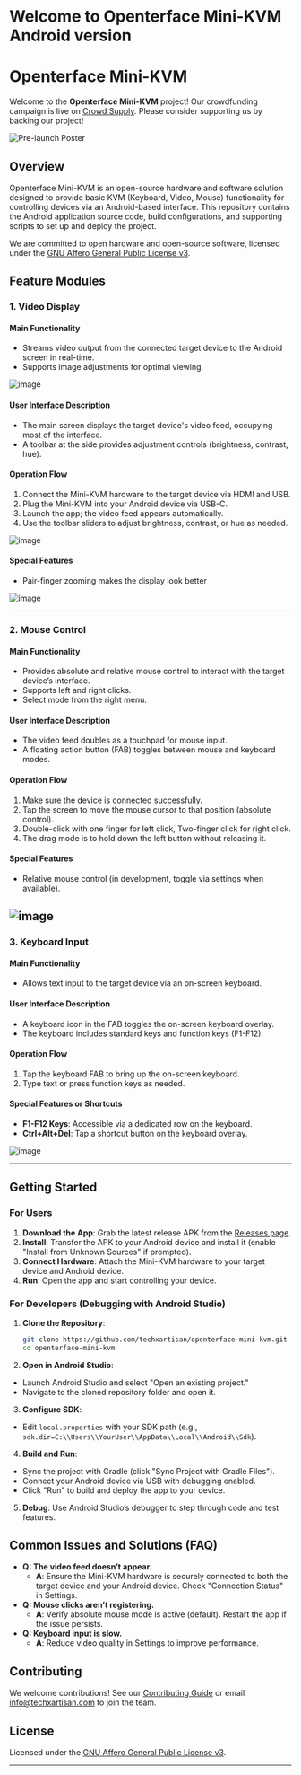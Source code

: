 # Welcome to Openterface Mini-KVM Android version

# Openterface Mini-KVM

Welcome to the **Openterface Mini-KVM** project! Our crowdfunding campaign is live on [Crowd Supply](https://www.crowdsupply.com/techxartisan/openterface-mini-kvm). Please consider supporting us by backing our project!

![Pre-launch Poster](https://pbs.twimg.com/media/GInpcabbYAAsP9J?format=jpg&name=medium)

## Overview

Openterface Mini-KVM is an open-source hardware and software solution designed to provide basic KVM (Keyboard, Video, Mouse) functionality for controlling devices via an Android-based interface. This repository contains the Android application source code, build configurations, and supporting scripts to set up and deploy the project.

We are committed to open hardware and open-source software, licensed under the [GNU Affero General Public License v3](LICENSE).
## Feature Modules

### 1. Video Display
#### Main Functionality
- Streams video output from the connected target device to the Android screen in real-time.
- Supports image adjustments for optimal viewing.

![image](image/Screenshot_2025-04-01-16-39-33-295_com.openterface.AOS.jpg)

#### User Interface Description
- The main screen displays the target device's video feed, occupying most of the interface.
- A toolbar at the side provides adjustment controls (brightness, contrast, hue).

#### Operation Flow
1. Connect the Mini-KVM hardware to the target device via HDMI and USB.
2. Plug the Mini-KVM into your Android device via USB-C.
3. Launch the app; the video feed appears automatically.
4. Use the toolbar sliders to adjust brightness, contrast, or hue as needed.

![image](image/Screenshot_2025-04-01-16-39-28-034_com.openterface.AOS.jpg)

#### Special Features
- Pair-finger zooming makes the display look better

![image](image/Screenshot_2025-04-01-16-40-05-505_com.openterface.AOS.jpg)

---

### 2. Mouse Control
#### Main Functionality
- Provides absolute and relative mouse control to interact with the target device’s interface.
- Supports left and right clicks.
- Select mode from the right menu.

#### User Interface Description
- The video feed doubles as a touchpad for mouse input.
- A floating action button (FAB) toggles between mouse and keyboard modes.

#### Operation Flow
1. Make sure the device is connected successfully.
2. Tap the screen to move the mouse cursor to that position (absolute control).
3. Double-click with one finger for left click, Two-finger click for right click.
4. The drag mode is to hold down the left button without releasing it.

#### Special Features
- Relative mouse control (in development, toggle via settings when available).

![image](image/Screenshot_2025-04-01-16-40-05-505_com.openterface.AOS.jpg)
---

### 3. Keyboard Input
#### Main Functionality
- Allows text input to the target device via an on-screen keyboard.

#### User Interface Description
- A keyboard icon in the FAB toggles the on-screen keyboard overlay.
- The keyboard includes standard keys and function keys (F1-F12).

#### Operation Flow
1. Tap the keyboard FAB to bring up the on-screen keyboard.
2. Type text or press function keys as needed.

#### Special Features or Shortcuts
- **F1-F12 Keys**: Accessible via a dedicated row on the keyboard.
- **Ctrl+Alt+Del**: Tap a shortcut button on the keyboard overlay.

![image](image/Screenshot_2025-04-01-16-40-24-380_com.openterface.AOS.jpg)

---

## Getting Started

### For Users
1. **Download the App**: Grab the latest release APK from the [Releases page](https://github.com/techxartisan/openterface-mini-kvm/releases).
2. **Install**: Transfer the APK to your Android device and install it (enable "Install from Unknown Sources" if prompted).
3. **Connect Hardware**: Attach the Mini-KVM hardware to your target device and Android device.
4. **Run**: Open the app and start controlling your device.

### For Developers (Debugging with Android Studio)
1. **Clone the Repository**:
   ```bash
   git clone https://github.com/techxartisan/openterface-mini-kvm.git
   cd openterface-mini-kvm
   ```
2. **Open in Android Studio**:
  - Launch Android Studio and select "Open an existing project."
  - Navigate to the cloned repository folder and open it.
3. **Configure SDK**:
  - Edit `local.properties` with your SDK path (e.g., `sdk.dir=C:\\Users\\YourUser\\AppData\\Local\\Android\\Sdk`).
4. **Build and Run**:
  - Sync the project with Gradle (click "Sync Project with Gradle Files").
  - Connect your Android device via USB with debugging enabled.
  - Click "Run" to build and deploy the app to your device.
5. **Debug**: Use Android Studio’s debugger to step through code and test features.

## Common Issues and Solutions (FAQ)

- **Q: The video feed doesn’t appear.**
  - **A**: Ensure the Mini-KVM hardware is securely connected to both the target device and your Android device. Check "Connection Status" in Settings.
- **Q: Mouse clicks aren’t registering.**
  - **A**: Verify absolute mouse mode is active (default). Restart the app if the issue persists.
- **Q: Keyboard input is slow.**
  - **A**: Reduce video quality in Settings to improve performance.

## Contributing

We welcome contributions! See our [Contributing Guide](https://openterface.com/contributing/) or email [info@techxartisan.com](mailto:info@techxartisan.com) to join the team.

## License

Licensed under the [GNU Affero General Public License v3](LICENSE).

---